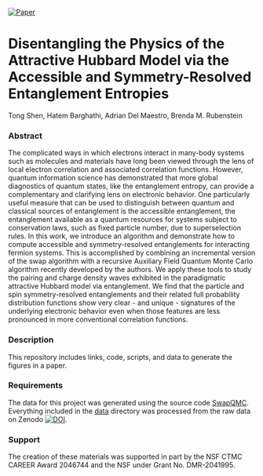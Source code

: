 [![Paper](https://img.shields.io/badge/paper-arXiv%3A2212.08654-B31B1B.svg)](https://arxiv.org/abs/2312.11746)

# Disentangling the Physics of the Attractive Hubbard Model via the Accessible and Symmetry-Resolved Entanglement Entropies

Tong Shen, Hatem Barghathi, Adrian Del Maestro, Brenda M. Rubenstein

### Abstract
The complicated ways in which electrons interact in many-body systems such as molecules and materials have long been viewed through the lens of local electron correlation and associated correlation functions. However, quantum information science has demonstrated that more global diagnostics of quantum states, like the entanglement entropy,  can provide a complementary and clarifying lens on electronic behavior. One particularly useful measure that can be used to distinguish between quantum and classical sources of entanglement is the accessible entanglement, the entanglement available as a quantum resources for systems subject to conservation laws, such as fixed particle number, due to superselection rules. In this work, we introduce an algorithm and demonstrate how to compute accessible and symmetry-resolved entanglements for interacting fermion systems.  This is accomplished by combining an incremental version of the swap algorithm with a recursive Auxiliary Field Quantum Monte Carlo algorithm recently developed by the authors. We apply these tools to study  the pairing and charge density waves exhibited in the paradigmatic attractive Hubbard model via entanglement. We find that the particle and spin symmetry-resolved entanglements and their related full probability distribution functions show very clear - and unique - signatures of the underlying electronic behavior even when those features are less pronounced in more conventional correlation functions.

### Description
This repository includes links, code, scripts, and data to generate the figures in a paper.

### Requirements
The data for this project was generated using the source code [SwapQMC](https://github.com/TongSericus/SwapQMC). Everything included in the [data](https://github.com/DelMaestroGroup/plots-accessible-entanglement/tree/main/data) directory was processed from the raw data on Zenodo [![DOI](https://zenodo.org/badge/DOI/10.5281/zenodo.7444086.svg)](https://doi.org/10.5281/zenodo.10420573).

### Support
The creation of these materials was supported in part by the NSF CTMC CAREER Award 2046744 and the NSF under Grant No. DMR-2041995.
